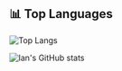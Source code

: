 ## 📊 Top Languages

![Top Langs](https://github-readme-stats.vercel.app/api/top-langs/?username=ianneyy&layout=compact&theme=radical)




![Ian's GitHub stats](https://github-readme-stats.vercel.app/api?username=ianneyy&show_icons=true&theme=radical)

